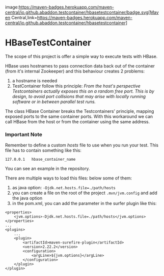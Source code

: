 image:https://maven-badges.herokuapp.com/maven-central/io.github.abaddon.testcontainer/hbasetestcontainer/badge.svg[Maven Central,link=https://maven-badges.herokuapp.com/maven-central/io.github.abaddon.testcontainer/hbasetestcontainer]

# HBaseTestContainer

The scope of this project is offer a simple way to execute tests with HBase.

HBase uses hostnames to pass connection data back out of the container (from it's internal Zookeeper) and this behaviour creates 2 problems:
1. a hostname is needed
2. TestContainer follow this principle: _From the host's perspective Testcontainers actually exposes this on a random free port. This is by design, to avoid port collisions that may arise with locally running software or in between parallel test runs._

The class HBase Container breaks the Testcontainers' principle, mapping exposed ports to the same container ports.
With this workaround we can call HBase from the host or from the container using the same address.

### Important Note
Remember to define a custom *hosts* file to use when you run your test.
This file has to contain something like this:

``` 
127.0.0.1   hbase_container_name 
```

You can see an example in the repository.

There are multiple ways to load this files: below some of them:

1. as java option: `-Djdk.net.hosts.file=./path/hosts`
2. you can create a file on the root of the project `.mvn/jvm.config` and add the java option 
3. in the pom.xml, you can add the parameter in the surfer plugin like this: 
```
<properties>
    <jvm.options>-Djdk.net.hosts.file=./path/hosts</jvm.options>
</properties>
...
<plugins>
    ...
    <plugin>
        <artifactId>maven-surefire-plugin</artifactId>
        <version>2.22.2</version>
        <configuration>
            <argLine>${jvm.options}</argLine>
        </configuration>
    </plugin>
</plugin>
```

 
